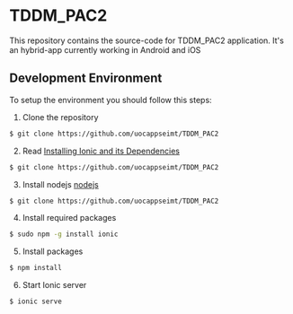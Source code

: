 # TDDM_PAC2

This repository contains the source-code for TDDM_PAC2 application. It's an hybrid-app currently working in Android and iOS 

## Development Environment

To setup the environment you should follow this steps:

1. Clone the repository
```bash
$ git clone https://github.com/uocappseimt/TDDM_PAC2
```

2. Read [Installing Ionic and its Dependencies](http://ionicframework.com/docs/guide/installation.html)
```bash
$ git clone https://github.com/uocappseimt/TDDM_PAC2
```

3. Install nodejs [nodejs](https://nodejs.org/en/download/)
```bash
$ git clone https://github.com/uocappseimt/TDDM_PAC2
```

4. Install required packages
```bash
$ sudo npm -g install ionic
```

5. Install packages
```bash
$ npm install
```

6. Start Ionic server
```bash
$ ionic serve
```
